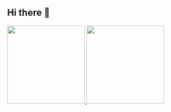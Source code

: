 ## Hi there 👋
<div>
<a href="https://github.com/Trentin1">
<img loading="lazy" height="180em" src="https://github-readme-stats.vercel.app/api?username=Trentin1&show_icons=true&theme=dracula&include_all_commits=true&count_private=true"/>
<img loading="lazy" height="180em" src="https://github-readme-stats.vercel.app/api/top-langs/?username=Trentin1&layout=compact&langs_count=7&theme=dracula"/>
</div>

